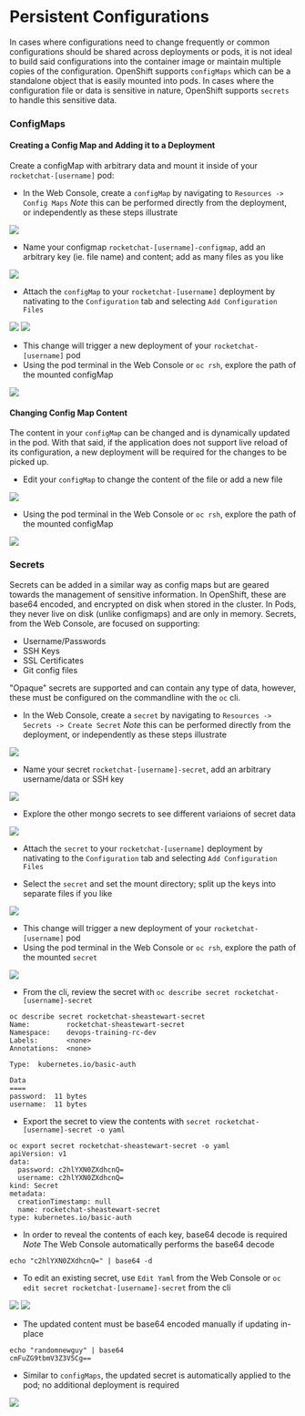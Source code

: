 # Persistent Configurations
In cases where configurations need to change frequently or common configurations should be shared across deployments or pods, it is not ideal to build said configurations into the container image or maintain multiple copies of the configuration. OpenShift supports `configMaps` which can be a standalone object that is easily mounted into pods. In cases where the configuration file or data is sensitive in nature, OpenShift supports `secrets` to handle this sensitive data. 

### ConfigMaps

#### Creating a Config Map and Adding it to a Deployment
Create a configMap with arbitrary data and mount it inside of your `rocketchat-[username]` pod: 

- In the Web Console, create a `configMap` by navigating to `Resources -> Config Maps`
*Note* this can be performed directly from the deployment, or independently as these steps illustrate

![](../assets/07_persistent_config_01.png)

- Name your configmap `rocketchat-[username]-configmap`, add an arbitrary key (ie. file name) and content; add as many files as you like

![](../assets/07_persistent_config_02.png)

- Attach the `configMap` to your `rocketchat-[username]` deployment by nativating to the `Configuration` tab and selecting `Add Configuration Files`

![](../assets/07_persistent_config_03.png)
![](../assets/07_persistent_config_04.png)

- This change will trigger a new deployment of your `rocketchat-[username]` pod
- Using the pod terminal in the Web Console or `oc rsh`, explore the path of the mounted configMap

![](../assets/07_persistent_config_05.png)

#### Changing Config Map Content
The content in your `configMap` can be changed and is dynamically updated in the pod. With that said, if the application does not support live reload of its configuration, a new deployment will be required for the changes to be picked up. 

- Edit your `configMap` to change the content of the file or add a new file

![](../assets/07_persistent_config_06.png)

- Using the pod terminal in the Web Console or `oc rsh`, explore the path of the mounted configMap

![](../assets/07_persistent_config_07.png)



### Secrets
Secrets can be added in a similar way as config maps but are geared towards the management of sensitive information. In OpenShift, these are base64 encoded, and encrypted on disk when stored in the cluster. In Pods, they never live on disk (unlike configmaps) and are only in memory.
Secrets, from the Web Console, are focused on supporting: 
- Username/Passwords
- SSH Keys
- SSL Certificates
- Git config files

"Opaque" secrets are supported and can contain any type of data, however, these must be configured on the commandline with the `oc` cli. 

- In the Web Console, create a `secret` by navigating to `Resources -> Secrets -> Create Secret`
*Note* this can be performed directly from the deployment, or independently as these steps illustrate

![](../assets/07_persistent_config_08.png)


- Name your secret `rocketchat-[username]-secret`, add an arbitrary username/data or SSH key

![](../assets/07_persistent_config_09.png)

- Explore the other mongo secrets to see different variaions of secret data

![](../assets/07_persistent_config_10.png)

- Attach the `secret` to your `rocketchat-[username]` deployment by nativating to the `Configuration` tab and selecting `Add Configuration Files`

- Select the `secret` and set the mount directory; split up the keys into separate files if you like

![](../assets/07_persistent_config_11.png)

- This change will trigger a new deployment of your `rocketchat-[username]` pod
- Using the pod terminal in the Web Console or `oc rsh`, explore the path of the mounted `secret`

![](../assets/07_persistent_config_12.png)

- From the cli, review the secret with `oc describe secret rocketchat-[username]-secret`

```
oc describe secret rocketchat-sheastewart-secret
Name:         rocketchat-sheastewart-secret
Namespace:    devops-training-rc-dev
Labels:       <none>
Annotations:  <none>

Type:  kubernetes.io/basic-auth

Data
====
password:  11 bytes
username:  11 bytes
```

- Export the secret to view the contents with `secret rocketchat-[username]-secret -o yaml`

```
oc export secret rocketchat-sheastewart-secret -o yaml
apiVersion: v1
data:
  password: c2hlYXN0ZXdhcnQ=
  username: c2hlYXN0ZXdhcnQ=
kind: Secret
metadata:
  creationTimestamp: null
  name: rocketchat-sheastewart-secret
type: kubernetes.io/basic-auth
```

- In order to reveal the contents of each key, base64 decode is required
*Note* The Web Console automatically performs the base64 decode

```
echo "c2hlYXN0ZXdhcnQ=" | base64 -d
```

- To edit an existing secret, use `Edit Yaml` from the Web Console or `oc edit secret rocketchat-[username]-secret` from the cli

![](../assets/07_persistent_config_13.png)
![](../assets/07_persistent_config_14.png)


- The updated content must be base64 encoded manually if updating in-place

```
echo "randomnewguy" | base64
cmFuZG9tbmV3Z3V5Cg==
```

- Similar to `configMaps`, the updated secret is automatically applied to the pod; no additional deployment is required

![](../assets/07_persistent_config_15.png)
